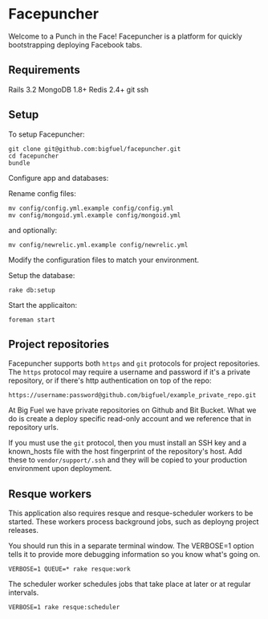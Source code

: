 Facepuncher
================================

Welcome to a Punch in the Face! Facepuncher is a platform for quickly bootstrapping deploying Facebook tabs.

Requirements
------------
Rails 3.2
MongoDB 1.8+
Redis 2.4+
git
ssh

Setup
-----

To setup Facepuncher:

    git clone git@github.com:bigfuel/facepuncher.git
    cd facepuncher
    bundle

Configure app and databases:

Rename config files:

    mv config/config.yml.example config/config.yml
    mv config/mongoid.yml.example config/mongoid.yml

and optionally:

    mv config/newrelic.yml.example config/newrelic.yml

Modify the configuration files to match your environment.

Setup the database:

    rake db:setup

Start the applicaiton:

    foreman start

Project repositories
--------------------

Facepuncher supports both `https` and `git` protocols for project repositories. The `https` protocol may require a username and password if it's a private repository, or if there's http authentication on top of the repo:

    https://username:password@github.com/bigfuel/example_private_repo.git

At Big Fuel we have private repositories on Github and Bit Bucket. What we do is create a deploy specific read-only account and we reference that in repository urls.

If you must use the `git` protocol, then you must install an SSH key and a known_hosts file with the host fingerprint of the repository's host. Add these to `vendor/support/.ssh` and they will be copied to your production environment upon deployment.

Resque workers
--------------

This application also requires resque and resque-scheduler workers to be started. These workers process background jobs, such as deployng project releases.

You should run this in a separate terminal window. The VERBOSE=1 option tells it to provide more debugging information so you know what's going on.

    VERBOSE=1 QUEUE=* rake resque:work

The scheduler worker schedules jobs that take place at later or at regular intervals.

    VERBOSE=1 rake resque:scheduler

